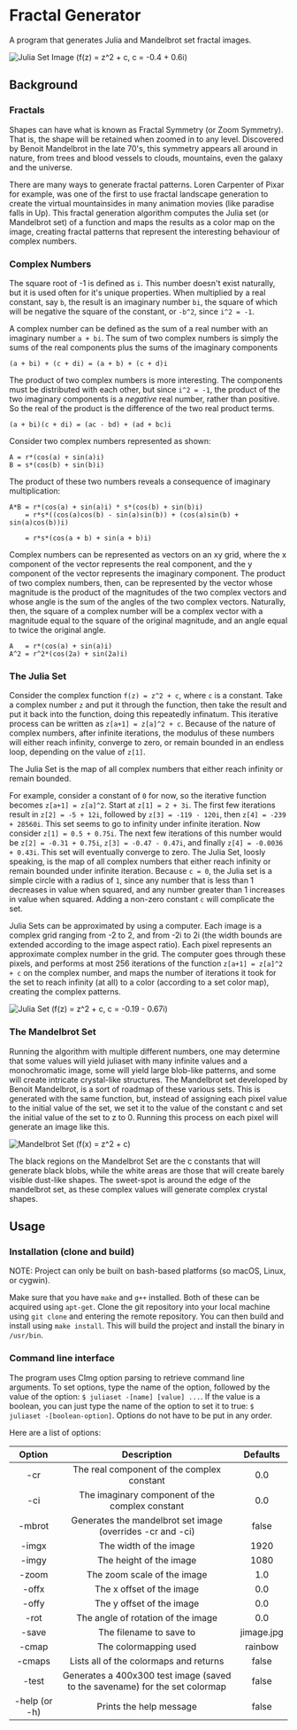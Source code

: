 # Fractal Generator

A program that generates Julia and Mandelbrot set fractal images.

![Julia Set Image (f(z) = z^2 + c, c = -0.4 + 0.6i)](fimage.jpg)

## Background

### Fractals

Shapes can have what is known as Fractal Symmetry (or Zoom Symmetry). That is, the shape will be retained when zoomed in to any level. Discovered by Benoit Mandelbrot in the late 70's, this symmetry appears all around in nature, from trees and blood vessels to clouds, mountains, even the galaxy and the universe.

There are many ways to generate fractal patterns. Loren Carpenter of Pixar for example, was one of the first to use fractal landscape generation to create the virtual mountainsides in many animation movies (like paradise falls in Up). This fractal generation algorithm computes the Julia set (or Mandelbrot set) of a function and maps the results as a color map on the image, creating fractal patterns that represent the interesting behaviour of complex numbers.

### Complex Numbers

The square root of -1 is defined as `i`. This number doesn't exist naturally, but it is used often for it's unique properties. When multiplied by a real constant, say `b`, the result is an imaginary number `bi`, the square of which will be negative the square of the constant, or `-b^2`, since `i^2 = -1`.

A complex number can be defined as the sum of a real number with an imaginary number `a + bi`. The sum of two complex numbers is simply the sums of the real components plus the sums of the imaginary components

	(a + bi) + (c + di) = (a + b) + (c + d)i

The product of two complex numbers is more interesting. The components must be distributed with each other, but since `i^2 = -1`, the product of the two imaginary components is a _negative_ real number, rather than positive. So the real of the product is the difference of the two real product terms.

	(a + bi)(c + di) = (ac - bd) + (ad + bc)i

Consider two complex numbers represented as shown:

	A = r*(cos(a) + sin(a)i)
	B = s*(cos(b) + sin(b)i)

The product of these two numbers reveals a consequence of imaginary multiplication:

	A*B = r*(cos(a) + sin(a)i) * s*(cos(b) + sin(b)i)
		= r*s*((cos(a)cos(b) - sin(a)sin(b)) + (cos(a)sin(b) + sin(a)cos(b))i)

		= r*s*(cos(a + b) + sin(a + b)i)

Complex numbers can be represented as vectors on an xy grid, where the x component of the vector represents the real component, and the y component of the vector represents the imaginary component. The product of two complex numbers, then, can be represented by the vector whose magnitude is the product of the magnitudes of the two complex vectors and whose angle is the sum of the angles of the two complex vectors. Naturally, then, the square of a complex number will be a complex vector with a magnitude equal to the square of the original magnitude, and an angle equal to twice the original angle.

	A   = r*(cos(a) + sin(a)i)
	A^2 = r^2*(cos(2a) + sin(2a)i)

### The Julia Set

Consider the complex function `f(z) = z^2 + c`, where `c` is a constant. Take a complex number `z` and put it through the function, then take the result and put it back into the function, doing this repeatedly infinatum. This iterative process can be written as `z[a+1] = z[a]^2 + c`. Because of the nature of complex numbers, after infinite iterations, the modulus of these numbers will either reach infinity, converge to zero, or remain bounded in an endless loop, depending on the value of `z[1]`.

The Julia Set is the map of all complex numbers that either reach infinity or remain bounded.

For example, consider a constant of `0` for now, so the iterative function becomes `z[a+1] = z[a]^2`. Start at `z[1] = 2 + 3i`. The first few iterations result in `z[2] = -5 + 12i`, followed by `z[3] = -119 - 120i`, then `z[4] = -239 + 28560i`. This set seems to go to infinity under infinite iteration. Now consider `z[1] = 0.5 + 0.75i`. The next few iterations of this number would be `z[2] = -0.31 + 0.75i`, `z[3] = -0.47 - 0.47i`, and finally `z[4] = -0.0036 + 0.43i`. This set will eventually converge to zero. The Julia Set, loosly speaking, is the map of all complex numbers that either reach infinity or remain bounded under infinite iteration. Because `c = 0`, the Julia set is a simple circle with a radius of `1`, since any number that is less than 1 decreases in value when squared, and any number greater than 1 increases in value when squared. Adding a non-zero constant `c` will complicate the set.

Julia Sets can be approximated by using a computer. Each image is a complex grid ranging from -2 to 2, and from -2i to 2i (the width bounds are extended according to the image aspect ratio). Each pixel represents an approximate complex number in the grid. The computer goes through these pixels, and performs at most 256 iterations of the function `z[a+1] = z[a]^2 + c` on the complex number, and maps the number of iterations it took for the set to reach infinity (at all) to a color (according to a set color map), creating the complex patterns.

![Julia Set (f(z) = z^2 + c, c = -0.19 - 0.67i)](wimage.jpg)

### The Mandelbrot Set

Running the algorithm with multiple different numbers, one may determine that some values will yield juliaset with many infinite values and a monochromatic image, some will yield large blob-like patterns, and some will create intricate crystal-like structures. The Mandelbrot set developed by Benoit Mandelbrot, is a sort of roadmap of these various sets. This is generated with the same function, but, instead of assigning each pixel value to the initial value of the set, we set it to the value of the constant c and set the initial value of the set to z to 0. Running this process on each pixel will generate an image like this.

![Mandelbrot Set (f(x) = z^2 + c)](mimage.jpg)

The black regions on the Mandelbrot Set are the c constants that will generate black blobs, while the white areas are those that will create barely visible dust-like shapes. The sweet-spot is around the edge of the mandelbrot set, as these complex values will generate complex crystal shapes.

## Usage

### Installation (clone and build)

NOTE: Project can only be built on bash-based platforms (so macOS, Linux, or cygwin).

Make sure that you have `make` and `g++` installed. Both of these can be acquired using `apt-get`. Clone the git repository into your local machine using `git clone` and entering the remote repository. You can then build and install using `make install`. This will build the project and install the binary in `/usr/bin`.

### Command line interface

The program uses CImg option parsing to retrieve command line arguments. To set options, type the name of the option, followed by the value of the option: `$ juliaset -[name] [value] ...`. If the value is a boolean, you can just type the name of the option to set it to true: `$ juliaset -[boolean-option]`. Options do not have to be put in any order.

Here are a list of options:

|    Option     |                                 Description                                 |  Defaults  |
|:-------------:|:---------------------------------------------------------------------------:|:----------:|
|     -cr       | The real component of the complex constant                                  | 0.0        |
|     -ci       | The imaginary component of the complex constant                             | 0.0        |
|     -mbrot    | Generates the mandelbrot set image (overrides -cr and -ci)                  | false      |
|     -imgx     | The width of the image                                                      | 1920       |
|     -imgy     | The height of the image                                                     | 1080       |
|     -zoom     | The zoom scale of the image                                                 | 1.0        |
|     -offx     | The x offset of the image                                                   | 0.0        |
|     -offy     | The y offset of the image                                                   | 0.0        |
|     -rot      | The angle of rotation of the image                                          | 0.0        |
|     -save     | The filename to save to                                                     | jimage.jpg |
|     -cmap     | The colormapping used                                                       | rainbow    |
|     -cmaps    | Lists all of the colormaps and returns                                      | false      |
|     -test     | Generates a 400x300 test image (saved to the savename) for the set colormap | false      |
| -help (or -h) | Prints the help message                                                     | false      |
